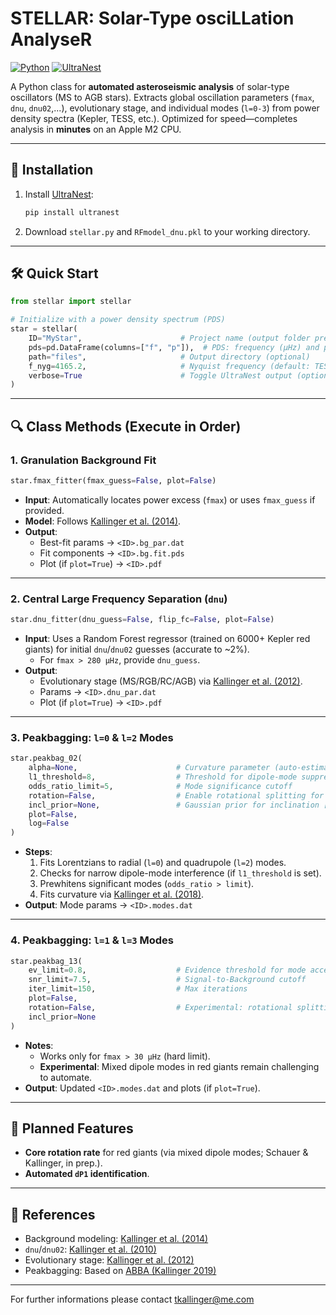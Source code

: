 # STELLAR: **S**olar-**T**yp**e** osci**LL**ation **A**nalyse**R**

[![Python](https://img.shields.io/badge/Python-3.7%2B-blue)](https://www.python.org/)
[![UltraNest](https://img.shields.io/badge/dependency-UltraNest-orange)](https://johannesbuchner.github.io/UltraNest/)

A Python class for **automated asteroseismic analysis** of solar-type oscillators (MS to AGB stars). Extracts global oscillation parameters (`fmax`, `dnu`, `dnu02`,...), evolutionary stage, and individual modes (`l=0-3`) from power density spectra (Kepler, TESS, etc.). Optimized for speed—completes analysis in **minutes** on an Apple M2 CPU.

---

## 🚀 Installation
1. Install [UltraNest](https://johannesbuchner.github.io/UltraNest/):
   ```bash
   pip install ultranest
   ```
2. Download `stellar.py` and `RFmodel_dnu.pkl` to your working directory.

---

## 🛠️ Quick Start
```python
from stellar import stellar

# Initialize with a power density spectrum (PDS)
star = stellar(
    ID="MyStar",                      # Project name (output folder prefix)
    pds=pd.DataFrame(columns=["f", "p"]),  # PDS: frequency (µHz) and power (ppm²/µHz)
    path="files",                     # Output directory (optional)
    f_nyg=4165.2,                     # Nyquist frequency (default: TESS 2-min cadence)
    verbose=True                      # Toggle UltraNest output (optional)
)
```

---

## 🔍 Class Methods (Execute in Order)

### 1. **Granulation Background Fit**
```python
star.fmax_fitter(fmax_guess=False, plot=False)
```
- **Input**: Automatically locates power excess (`fmax`) or uses `fmax_guess` if provided.
- **Model**: Follows [Kallinger et al. (2014)](https://ui.adsabs.harvard.edu/abs/2014A%26A...570A..41K/abstract).
- **Output**: 
  - Best-fit params → `<ID>.bg_par.dat`
  - Fit components → `<ID>.bg.fit.pds`
  - Plot (if `plot=True`) → `<ID>.pdf`

---

### 2. **Central Large Frequency Separation (`dnu`)**
```python
star.dnu_fitter(dnu_guess=False, flip_fc=False, plot=False)
```
- **Input**: Uses a Random Forest regressor (trained on 6000+ Kepler red giants) for initial `dnu`/`dnu02` guesses (accurate to ~2%).  
  - For `fmax > 280 µHz`, provide `dnu_guess`.
- **Output**: 
  - Evolutionary stage (MS/RGB/RC/AGB) via [Kallinger et al. (2012)](https://ui.adsabs.harvard.edu/abs/2012A%26A...541A..51K/abstract).
  - Params → `<ID>.dnu_par.dat`
  - Plot (if `plot=True`) → `<ID>.pdf`

---

### 3. **Peakbagging: `l=0` & `l=2` Modes**
```python
star.peakbag_02(
    alpha=None,                      # Curvature parameter (auto-estimated if None)
    l1_threshold=8,                  # Threshold for dipole-mode suppression
    odds_ratio_limit=5,              # Mode significance cutoff
    rotation=False,                  # Enable rotational splitting for l=2
    incl_prior=None,                 # Gaussian prior for inclination [mean, σ]
    plot=False,
    log=False
)
```
- **Steps**:
  1. Fits Lorentzians to radial (`l=0`) and quadrupole (`l=2`) modes.
  2. Checks for narrow dipole-mode interference (if `l1_threshold` is set).
  3. Prewhitens significant modes (`odds_ratio > limit`).
  4. Fits curvature via [Kallinger et al. (2018)](https://ui.adsabs.harvard.edu/abs/2018A%26A...616A.104K/abstract).
- **Output**: Mode params → `<ID>.modes.dat`

---

### 4. **Peakbagging: `l=1` & `l=3` Modes**
```python
star.peakbag_13(
    ev_limit=0.8,                    # Evidence threshold for mode acceptance
    snr_limit=7.5,                   # Signal-to-Background cutoff
    iter_limit=150,                  # Max iterations
    plot=False,
    rotation=False,                  # Experimental: rotational splitting for l=1 (MS/subgiants only)
    incl_prior=None
)
```
- **Notes**:
  - Works only for `fmax > 30 µHz` (hard limit).
  - **Experimental**: Mixed dipole modes in red giants remain challenging to automate.
- **Output**: Updated `<ID>.modes.dat` and plots (if `plot=True`).

---

## 🌟 Planned Features
- **Core rotation rate** for red giants (via mixed dipole modes; Schauer & Kallinger, in prep.).
- **Automated `dP1` identification**.

---

## 📜 References
- Background modeling: [Kallinger et al. (2014)](https://ui.adsabs.harvard.edu/abs/2014A%26A...570A..41K/abstract)
- `dnu`/`dnu02`: [Kallinger et al. (2010)](https://ui.adsabs.harvard.edu/abs/2010A%26A...509A..77K/abstract)
- Evolutionary stage: [Kallinger et al. (2012)](https://ui.adsabs.harvard.edu/abs/2012A%26A...541A..51K/abstract)
- Peakbagging: Based on [ABBA (Kallinger 2019)](https://ui.adsabs.harvard.edu/abs/2019arXiv190609428K/abstract)

---

For further informations please contact tkallinger@me.com
